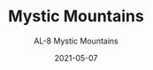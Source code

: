---
image_primary: "img/AL+Mystic+Mountians+Art+WEB.jpg"
image_secondary: "img/AL+Mystic+Mountains+Interior+WEB.jpg"
subtitle: "AL-8 Mystic Mountains"
tags: 
  - "Wall Coverings"
title: "Mystic Mountains"
href: "https://www.areaenvironments.com/order/al-8mysticmountains"
designer: "The ArtLifting Collection"
category: "Wall Coverings"
manufacturer: "Area Environments"
slug: "/manufacturers/area-environments/wall-coverings/the-art-lifting-collection-mystic-mountains"
date: "2021-05-07"
---
